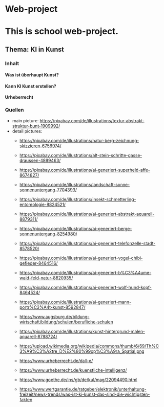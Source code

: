 # Web-project

# This is school web-project.

## Thema: KI in Kunst

### Inhalt

#### Was ist überhaupt Kunst?

#### Kann KI Kunst erstellen?

#### Urheberrecht

### Quellen
- main picture: https://pixabay.com/de/illustrations/textur-abstrakt-struktur-bunt-1909992/
- detail pictures: 
    - https://pixabay.com/de/illustrations/natur-berg-zeichnung-skizzieren-6756974/
    - https://pixabay.com/de/illustrations/alt-stein-schritte-gasse-draussen-4889463/
    - https://pixabay.com/de/illustrations/ai-generiert-superheld-affe-8674827/
    - https://pixabay.com/de/illustrations/landschaft-sonne-sonnenuntergang-7704393/
    - https://pixabay.com/de/illustrations/insekt-schmetterling-entomologie-8824521/
    - https://pixabay.com/de/illustrations/ai-generiert-abstrakt-aquarell-8879311/
    - https://pixabay.com/de/illustrations/ai-generiert-berge-sonnenuntergang-8254980/
    - https://pixabay.com/de/illustrations/ai-generiert-telefonzelle-stadt-8578520/
    - https://pixabay.com/de/illustrations/ai-generiert-vogel-chibi-gefieder-8464516/
    - https://pixabay.com/de/illustrations/ai-generiert-b%C3%A4ume-wald-feld-natur-8820935/
    - https://pixabay.com/de/illustrations/ai-generiert-wolf-hund-kopf-8464524/
    - https://pixabay.com/de/illustrations/ai-generiert-mann-portr%C3%A4t-kunst-8592847/
    - https://www.augsburg.de/bildung-wirtschaft/bildung/schulen/berufliche-schulen
    - https://pixabay.com/de/illustrations/kunst-hintergrund-malen-aquarell-8788724/

    - https://upload.wikimedia.org/wikipedia/commons/thumb/6/69/Th%C3%A9%C3%A2tre_D%E2%80%99op%C3%A9ra_Spatial.png


    - https://www.urheberrecht.de/dall-e/
    - https://www.urheberrecht.de/kuenstliche-intelligenz/
    - https://www.goethe.de/ins/gb/de/kul/mag/22094490.html
    - https://www.wertgarantie.de/ratgeber/elektronik/unterhaltung-freizeit/news-trends/was-ist-ki-kunst-das-sind-die-wichtigsten-fakten

